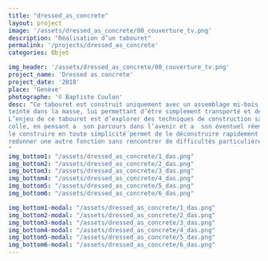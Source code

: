 ```yaml
---
title: "dressed_as_concrete"
layout: project
image: '/assets/dressed_as_concrete/00_couverture_tv.png'
description: "Réalisation d’un tabouret"
permalink: '/projects/dressed_as_concrete'
categories: Objet

img_header: '/assets/dressed_as_concrete/00_couverture_tv.png'
project_name: 'Dressed as concrete'
project_date: '2018'
place: 'Genève'
photographe: '© Baptiste Coulon'
desc: "Ce tabouret est construit uniquement avec un assemblage mi-bois en MDF gris
teinté dans la masse, lui permettant d’être simplement transporté et démonté.
L’enjeu de ce tabouret est d’explorer des techniques de construction sans vis ni
colle, en pensant a  son parcours dans l’avenir et a  son éventuel réemploi. Le fait de
le construire en toute simplicité́ permet de le déconstruire rapidement et de lui
redonner une autre fonction sans rencontrer de difficultés particulières.
"
img_bottom1: "/assets/dressed_as_concrete/1_das.png"
img_bottom2: "/assets/dressed_as_concrete/2_das.png"
img_bottom3: "/assets/dressed_as_concrete/3_das.png"
img_bottom4: "/assets/dressed_as_concrete/4_das.png"
img_bottom5: "/assets/dressed_as_concrete/5_das.png"
img_bottom6: "/assets/dressed_as_concrete/6_das.png"

img_bottom1-modal: "/assets/dressed_as_concrete/1_das.png"
img_bottom2-modal: "/assets/dressed_as_concrete/2_das.png"
img_bottom3-modal: "/assets/dressed_as_concrete/3_das.png"
img_bottom4-modal: "/assets/dressed_as_concrete/4_das.png"
img_bottom5-modal: "/assets/dressed_as_concrete/5_das.png"
img_bottom6-modal: "/assets/dressed_as_concrete/6_das.png"
---
```

